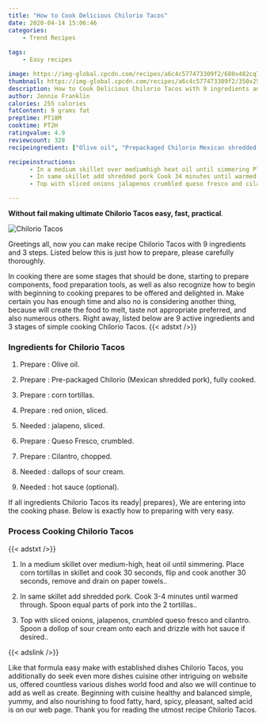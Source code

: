 ```yaml
---
title: "How to Cook Delicious Chilorio Tacos"
date: 2020-04-14 15:06:46
categories:
    - Trend Recipes
    
tags:
    - Easy recipes

image: https://img-global.cpcdn.com/recipes/a6c4c577473309f2/680x482cq70/chilorio-tacos-recipe-main-photo.jpg
thumbnail: https://img-global.cpcdn.com/recipes/a6c4c577473309f2/350x250cq70/chilorio-tacos-recipe-main-photo.jpg
description: How to Cook Delicious Chilorio Tacos with 9 ingredients and 3 stages of easy cooking.
author: Jennie Franklin
calories: 255 calories
fatContent: 9 grams fat
preptime: PT18M
cooktime: PT2H
ratingvalue: 4.9
reviewcount: 328
recipeingredient: ["Olive oil", "Prepackaged Chilorio Mexican shredded pork fully cooked", "corn tortillas", "red onion sliced", "jalapeno sliced", "Queso Fresco crumbled", "Cilantro chopped", "dallops of sour cream", "hot sauce optional"]

recipeinstructions: 
      - In a medium skillet over mediumhigh heat oil until simmering Place corn tortillas in skillet and cook 30 seconds flip and cook another 30 seconds remove and drain on paper towels 
      - In same skillet add shredded pork Cook 34 minutes until warmed through Spoon equal parts of pork into the 2 tortillas 
      - Top with sliced onions jalapenos crumbled queso fresco and cilantro Spoon a dollop of sour cream onto each and drizzle with hot sauce if desired

---
```




**Without fail making ultimate Chilorio Tacos easy, fast, practical**. 


![Chilorio Tacos](https://img-global.cpcdn.com/recipes/a6c4c577473309f2/680x482cq70/chilorio-tacos-recipe-main-photo.jpg "Chilorio Tacos")




Greetings all, now you can make recipe Chilorio Tacos with 9 ingredients and 3 steps. Listed below this is just how to prepare, please carefully thoroughly.

In cooking there are some stages that should be done, starting to prepare components, food preparation tools, as well as also recognize how to begin with beginning to cooking prepares to be offered and delighted in. Make certain you has enough time and also no is considering another thing, because will create the food to melt, taste not appropriate preferred, and also numerous others. Right away, listed below are 9 active ingredients and 3 stages of simple cooking Chilorio Tacos.
{{< adstxt />}}

### Ingredients for Chilorio Tacos


1. Prepare  : Olive oil.

1. Prepare  : Pre-packaged Chilorio (Mexican shredded pork), fully cooked.

1. Prepare  : corn tortillas.

1. Prepare  : red onion, sliced.

1. Needed  : jalapeno, sliced.

1. Prepare  : Queso Fresco, crumbled.

1. Prepare  : Cilantro, chopped.

1. Needed  : dallops of sour cream.

1. Needed  : hot sauce (optional).



If all ingredients Chilorio Tacos its ready| prepares}, We are entering into the cooking phase. Below is exactly how to preparing with very easy.

### Process Cooking Chilorio Tacos

{{< adstxt />}}


1. In a medium skillet over medium-high, heat oil until simmering. Place corn tortillas in skillet and cook 30 seconds, flip and cook another 30 seconds, remove and drain on paper towels..



1. In same skillet add shredded pork. Cook 3-4 minutes until warmed through. Spoon equal parts of pork into the 2 tortillas..



1. Top with sliced onions, jalapenos, crumbled queso fresco and cilantro. Spoon a dollop of sour cream onto each and drizzle with hot sauce if desired..





{{< adslink />}}

Like that formula easy make with established dishes Chilorio Tacos, you additionally do seek even more dishes cuisine other intriguing on website us, offered countless various dishes world food and also we will continue to add as well as create. Beginning with cuisine healthy and balanced simple, yummy, and also nourishing to food fatty, hard, spicy, pleasant, salted acid is on our web page. Thank you for reading the utmost recipe Chilorio Tacos.
